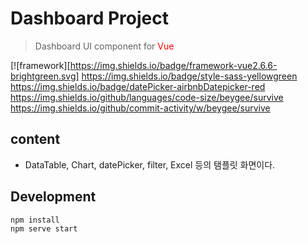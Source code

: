 # Dashboard Project

> Dashboard UI component for <span style="color:red">Vue</span>

[![framework][https://img.shields.io/badge/framework-vue2.6.6-brightgreen.svg]
https://img.shields.io/badge/style-sass-yellowgreen
https://img.shields.io/badge/datePicker-airbnbDatepicker-red
https://img.shields.io/github/languages/code-size/beygee/survive
https://img.shields.io/github/commit-activity/w/beygee/survive



## content
- DataTable, Chart, datePicker, filter, Excel 등의 탬플릿 화면이다.


## Development
```
npm install
npm serve start
```




